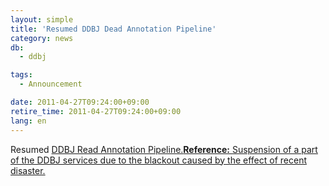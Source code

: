 ```yaml
---
layout: simple
title: 'Resumed DDBJ Dead Annotation Pipeline'
category: news
db:
  - ddbj

tags:
  - Announcement

date: 2011-04-27T09:24:00+09:00
retire_time: 2011-04-27T09:24:00+09:00
lang: en
---
```


<html>Resumed <a href="https://p.ddbj.nig.ac.jp/pipeline/" target="_blank">DDBJ Read Annotation Pipeline.<b>Reference:</b> </a><a href="/archives/6230.html">Suspension of a part of the DDBJ services due to the blackout caused by the effect of recent disaster.</a></html>
